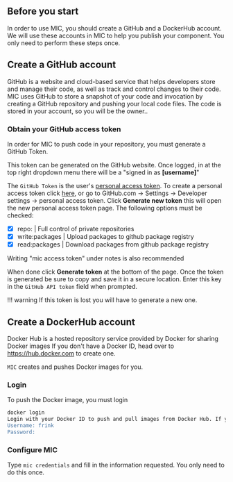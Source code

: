 ## Before you start

In order to use MIC, you should create a GitHub and a DockerHub account. We will use these accounts in MIC to help you publish your component. You only need to perform these steps once.


## Create a GitHub account

GitHub is a website and cloud-based service that helps developers store and manage their code, as well as track and control changes to their code. MIC uses GitHub to store a snapshot of your code and invocation by creating a GitHub repository and pushing your local code files. The code is stored in your account, so you will be the owner..

### Obtain your GitHub access token

In order for MIC to push code in your repository, you must generate a GitHub Token. 

This token can be generated on the GitHub website. Once logged, in at the top right dropdown menu there will be a "signed in as **[username]**"

The `GitHub Token` is the user's [personal access token](https://help.github.com/en/github/authenticating-to-github/creating-a-personal-access-token-for-the-command-line). To create a personal access token click [here](https://github.com/settings/tokens/new), or go to GitHub.com -> Settings -> Developer settings -> personal access token. Click **Generate new token** this will open the new personal access token page. The following options must be checked:
 
  - [x] repo: | Full control of private repositories
  - [x] write:packages | Upload packages to github package registry
  - [x] read:packages | Download packages from github package registry
 
 Writing "mic access token" under notes is also recommended
 
 When done click **Generate token** at the bottom of the page. Once the token is generated be sure to copy and save it in a secure location. Enter this key in the `GitHub API token` field when prompted.

!!! warning
    If this token is lost you will have to generate a new one.

## Create a DockerHub account

Docker Hub is a hosted repository service provided by Docker for sharing Docker images
If you don't have a Docker ID, head over to https://hub.docker.com to create one.

`MIC` creates and pushes Docker images for you.

### Login

To push the Docker image, you must login

```bash
docker login
Login with your Docker ID to push and pull images from Docker Hub. If you don't have a Docker ID, head over to https://hub.docker.com to create one.
Username: frink
Password:
```

### Configure MIC

Type `mic credentials` and fill in the information requested. You only need to do this once.
